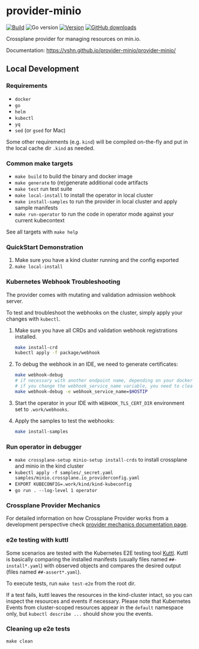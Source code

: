 # provider-minio

[![Build](https://img.shields.io/github/workflow/status/vshn/provider-minio/Test)][build]
![Go version](https://img.shields.io/github/go-mod/go-version/vshn/provider-minio)
[![Version](https://img.shields.io/github/v/release/vshn/provider-minio)][releases]
[![GitHub downloads](https://img.shields.io/github/downloads/vshn/provider-minio/total)][releases]

[build]: https://github.com/vshn/provider-minio/actions?query=workflow%3ATest
[releases]: https://github.com/vshn/provider-minio/releases

Crossplane provider for managing resources on min.io.

Documentation: https://vshn.github.io/provider-minio/provider-minio/

## Local Development

### Requirements

* `docker`
* `go`
* `helm`
* `kubectl`
* `yq`
* `sed` (or `gsed` for Mac)

Some other requirements (e.g. `kind`) will be compiled on-the-fly and put in the local cache dir `.kind` as needed.

### Common make targets

* `make build` to build the binary and docker image
* `make generate` to (re)generate additional code artifacts
* `make test` run test suite
* `make local-install` to install the operator in local cluster
* `make install-samples` to run the provider in local cluster and apply sample manifests
* `make run-operator` to run the code in operator mode against your current kubecontext

See all targets with `make help`

### QuickStart Demonstration

1. Make sure you have a kind cluster running and the config exported
2. `make local-install`

### Kubernetes Webhook Troubleshooting
The provider comes with mutating and validation admission webhook server.

To test and troubleshoot the webhooks on the cluster, simply apply your changes with `kubectl`.

1.  Make sure you have all CRDs and validation webhook registrations installed.
    ```bash
    make install-crd
    kubectl apply -f package/webhook
    ```
2.  To debug the webhook in an IDE, we need to generate certificates:
    ```bash
    make webhook-debug
    # if necessary with another endpoint name, depending on your docker setup
    # if you change the webhook_service_name variable, you need to clean out the old certificates
    make webhook-debug -e webhook_service_name=$HOSTIP
    ```
3.  Start the operator in your IDE with `WEBHOOK_TLS_CERT_DIR` environment set to `.work/webhooks`.

4.  Apply the samples to test the webhooks:
    ```bash
    make install-samples
    ```

### Run operator in debugger

* `make crossplane-setup minio-setup install-crds` to install crossplane and minio in the kind cluster
* `kubectl apply -f samples/_secret.yaml samples/minio.crossplane.io_providerconfig.yaml`
* `EXPORT KUBECONFIG=.work/kind/kind-kubeconfig`
* `go run . --log-level 1 operator`

### Crossplane Provider Mechanics

For detailed information on how Crossplane Provider works from a development perspective check [provider mechanics documentation page](https://kb.vshn.ch/app-catalog/explanations/crossplane_provider_mechanics.html).

### e2e testing with kuttl

Some scenarios are tested with the Kubernetes E2E testing tool [Kuttl](https://kuttl.dev/docs).
Kuttl is basically comparing the installed manifests (usually files named `##-install*.yaml`) with observed objects and compares the desired output (files named `##-assert*.yaml`).

To execute tests, run `make test-e2e` from the root dir.

If a test fails, kuttl leaves the resources in the kind-cluster intact, so you can inspect the resources and events if necessary.
Please note that Kubernetes Events from cluster-scoped resources appear in the `default` namespace only, but `kubectl describe ...` should show you the events.

### Cleaning up e2e tests

`make clean`
